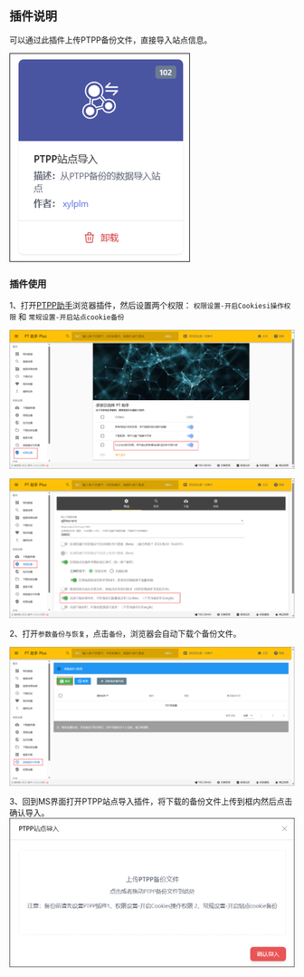 ## 插件说明
可以通过此插件上传PTPP备份文件，直接导入站点信息。

![0601.png](./images/0601.png)

### 插件使用
1、打开[PTPP助手](https://github.com/pt-plugins/PT-Plugin-Plus)浏览器插件，然后设置两个权限： `权限设置-开启Cookiesi操作权限` 和 `常规设置-开启站点cookie备份`

![0602.png](./images/0602.png)

![0603.png](./images/0603.png)

2、打开`参数备份与恢复`，点击`备份`，浏览器会自动下载个备份文件。

![0604.png](./images/0604.png)

3、回到MS界面打开PTPP站点导入插件，将下载的备份文件上传到框内然后点击确认导入。
![0605.png](./images/0605.png)
